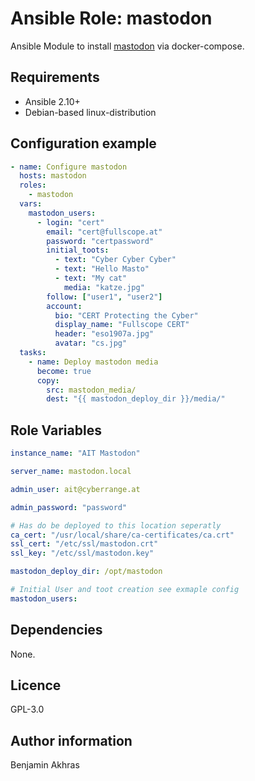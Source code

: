 # Ansible Role: mastodon

Ansible Module to install [mastodon](https://github.com/tootsuite/mastodon) via docker-compose.

## Requirements

- Ansible 2.10+
- Debian-based linux-distribution

## Configuration example

```yaml
- name: Configure mastodon
  hosts: mastodon
  roles: 
    - mastodon
  vars:
    mastodon_users:
      - login: "cert"
        email: "cert@fullscope.at"
        password: "certpassword"
        initial_toots:
          - text: "Cyber Cyber Cyber"
          - text: "Hello Masto"
          - text: "My cat"
            media: "katze.jpg"
        follow: ["user1", "user2"]
        account:
          bio: "CERT Protecting the Cyber"
          display_name: "Fullscope CERT"
          header: "eso1907a.jpg"
          avatar: "cs.jpg"
  tasks:
    - name: Deploy mastodon media
      become: true
      copy:
        src: mastodon_media/
        dest: "{{ mastodon_deploy_dir }}/media/"
```

## Role Variables

```yaml
instance_name: "AIT Mastodon"
```

```yaml
server_name: mastodon.local
```

```yaml
admin_user: ait@cyberrange.at
```

```yaml
admin_password: "password"
```

```yaml
# Has do be deployed to this location seperatly
ca_cert: "/usr/local/share/ca-certificates/ca.crt"
ssl_cert: "/etc/ssl/mastodon.crt"
ssl_key: "/etc/ssl/mastodon.key"
```

```yaml
mastodon_deploy_dir: /opt/mastodon
```

```yaml
# Initial User and toot creation see exmaple config
mastodon_users:
```

## Dependencies

None.

## Licence

GPL-3.0

## Author information

Benjamin Akhras
